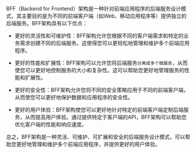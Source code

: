 BFF（Backend for Frontend）架构是一种针对前端应用程序的后端服务设计模式，其主要目的是为不同的前端客户端（如Web、移动应用程序等）提供独立的后端服务。BFF架构具有以下优点：

- 更好的灵活性和可维护性：BFF架构允许您根据不同的客户端需求和特定的业务需求创建不同的后端服务。这使得您可以更轻松地管理和维护多个前端应用程序。

- 更好的性能和扩展性：BFF架构可以允许您将后端服务`分离成多个微服务`，从而使您可以更好地控制服务的大小和复杂性。这可以帮助您更好地管理服务的性能和扩展性。

- 更好的安全性：BFF架构允许您将不同的安全策略应用于不同的前端客户端，从而使您可以更好地保护数据和应用程序的安全性。

- 更好的用户体验：BFF架构使您可以更好地针对特定的前端客户端定制后端服务，从而提高用户体验。通过提供特定于客户端的API，BFF架构可以帮助您优化客户端的性能和响应速度。

总之，BFF架构是一种灵活、可维护、可扩展和安全的后端服务设计模式，可以帮助您更好地管理和维护多个前端应用程序，并提供更好的用户体验。